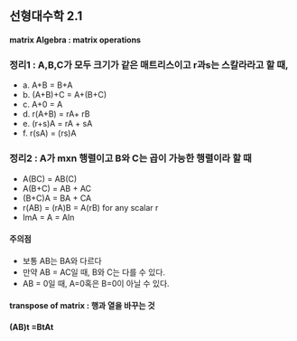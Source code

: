 ## 선형대수학 2.1
#### matrix Algebra : matrix operations
### 정리1 : A,B,C가 모두 크기가 같은 매트리스이고 r과s는 스칼라라고 할 때,
- a. A+B = B+A
- b. (A+B)+C = A+(B+C)
- c. A+0 = A
- d. r(A+B) = rA+ rB
- e. (r+s)A = rA + sA
- f. r(sA) = (rs)A
### 정리2 : A가 mxn 행렬이고 B와 C는 곱이 가능한 행렬이라 할 때
- A(BC) = AB(C)
- A(B+C) = AB + AC
- (B+C)A = BA + CA
- r(AB) = (rA)B = A(rB) for any scalar r
- ImA = A = AIn
#### 주의점
- 보통 AB는 BA와 다르다
- 만약 AB = AC일 때, B와 C는 다를 수 있다.
- AB = 0일 때, A=0혹은 B=0이 아닐 수 있다.
#### transpose of matrix : 행과 열을 바꾸는 것
#### (AB)t =BtAt
